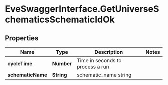 # EveSwaggerInterface.GetUniverseSchematicsSchematicIdOk

## Properties
Name | Type | Description | Notes
------------ | ------------- | ------------- | -------------
**cycleTime** | **Number** | Time in seconds to process a run | 
**schematicName** | **String** | schematic_name string | 


